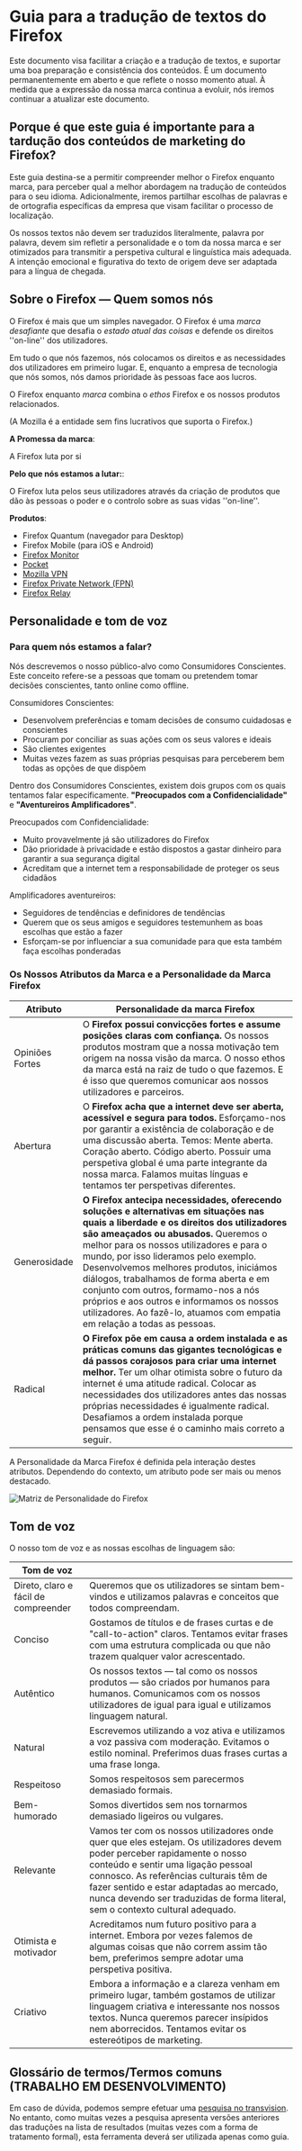 # Guia para a tradução de textos do Firefox

Este documento visa facilitar a criação e a tradução de textos, e suportar uma boa preparação e consistência dos conteúdos. É um documento permanentemente em aberto e que reflete o nosso momento atual. À medida que a expressão da nossa marca continua a evoluir, nós iremos continuar a atualizar este documento.

## Porque é que este guia é importante para a tardução dos conteúdos de marketing do Firefox?

Este guia destina-se a permitir compreender melhor o Firefox enquanto marca, para perceber qual a melhor abordagem na tradução de conteúdos para o seu idioma. Adicionalmente, iremos partilhar escolhas de palavras e de ortografia específicas da empresa que visam facilitar o processo de localização.

Os nossos textos não devem ser traduzidos literalmente, palavra por palavra, devem sim refletir a personalidade e o tom da nossa marca e ser otimizados para transmitir a perspetiva cultural e linguística mais adequada. A intenção emocional e figurativa do texto de origem deve ser adaptada para a língua de chegada.

## Sobre o Firefox — Quem somos nós

O Firefox é mais que um simples navegador. O Firefox é uma *marca desafiante* que desafia o *estado atual das coisas* e defende os direitos ''on-line'' dos utilizadores.

Em tudo o que nós fazemos, nós colocamos os direitos e as necessidades dos utilizadores em primeiro lugar. E, enquanto a empresa de tecnologia que nós somos, nós damos prioridade às pessoas face aos lucros.

O Firefox enquanto *marca* combina o *ethos* Firefox e os nossos produtos relacionados.

(A Mozilla é a entidade sem fins lucrativos que suporta o Firefox.)

**A Promessa da marca**:

A Firefox luta por si

**Pelo que nós estamos a lutar:**:

O Firefox luta pelos seus utilizadores através da criação de produtos que dão às pessoas o poder e o controlo sobre as suas vidas ''on-line''.

**Produtos**:

* Firefox Quantum (navegador para Desktop)
* Firefox Mobile (para iOS e Android)
* [Firefox Monitor](https://monitor.firefox.com/)
* [Pocket](https://play.google.com/store/apps/)
* [Mozilla VPN](https://vpn.mozilla.org/)
* [Firefox Private Network (FPN)](https://fpn.firefox.com/)
* [Firefox Relay](https://relay.firefox.com/)

## Personalidade e tom de voz

### Para quem nós estamos a falar?

Nós descrevemos o nosso público-alvo como Consumidores Conscientes. Este conceito refere-se a pessoas que tomam ou pretendem tomar decisões conscientes, tanto online como offline.

Consumidores Conscientes:

* Desenvolvem preferências e tomam decisões de consumo cuidadosas e conscientes
* Procuram por conciliar as suas ações com os seus valores e ideais
* São clientes exigentes
* Muitas vezes fazem as suas próprias pesquisas para perceberem bem todas as opções de que dispõem

Dentro dos Consumidores Conscientes, existem dois grupos com os quais tentamos falar especificamente. **"Preocupados com a Confidencialidade"** e **"Aventureiros Amplificadores"**.

Preocupados com Confidencialidade:

* Muito provavelmente já são utilizadores do Firefox
* Dão prioridade à privacidade e estão dispostos a gastar dinheiro para garantir a sua segurança digital
* Acreditam que a internet tem a responsabilidade de proteger os seus cidadãos

Amplificadores aventureiros:

* Seguidores de tendências e definidores de tendências
* Querem que os seus amigos e seguidores testemunhem as boas escolhas que estão a fazer
* Esforçam-se por influenciar a sua comunidade para que esta também faça escolhas ponderadas

### Os Nossos Atributos da Marca e a Personalidade da Marca Firefox

|  **Atributo**   |                                                                                                                                                                                                                                               **Personalidade da marca Firefox**                                                                                                                                                                                                                                               |
|-----------------|--------------------------------------------------------------------------------------------------------------------------------------------------------------------------------------------------------------------------------------------------------------------------------------------------------------------------------------------------------------------------------------------------------------------------------------------------------------------------------------------------------------------------------|
| Opiniões Fortes | O **Firefox possui convicções fortes e assume posições claras com confiança.** Os nossos produtos mostram que a nossa motivação tem origem na nossa visão da marca. O nosso ethos da marca está na raiz de tudo o que fazemos. E é isso que queremos comunicar aos nossos utilizadores e parceiros.                                                                                                                                                                                                                            |
| Abertura        | O **Firefox acha que a internet deve ser aberta, acessível e segura para todos.** Esforçamo-nos por garantir a existência de colaboração e de uma discussão aberta. Temos: Mente aberta. Coração aberto. Código aberto. Possuir uma perspetiva global é uma parte integrante da nossa marca. Falamos muitas línguas e tentamos ter perspetivas diferentes.                                                                                                                                                                   |
| Generosidade    | **O Firefox antecipa necessidades, oferecendo soluções e alternativas em situações nas quais a liberdade e os direitos dos utilizadores são ameaçados ou abusados.** Queremos o melhor para os nossos utilizadores e para o mundo, por isso lideramos pelo exemplo. Desenvolvemos melhores produtos, iniciámos diálogos, trabalhamos de forma aberta e em conjunto com outros, formamo-nos a nós próprios e aos outros e informamos os nossos utilizadores. Ao fazê-lo, atuamos com empatia em relação a todas as pessoas. |
| Radical         | **O Firefox põe em causa a ordem instalada e as práticas comuns das gigantes tecnológicas e dá passos corajosos para criar uma internet melhor.** Ter um olhar otimista sobre o futuro da internet é uma atitude radical. Colocar as necessidades dos utilizadores antes das nossas próprias necessidades é igualmente radical. Desafiamos a ordem instalada porque pensamos que esse é o caminho mais correto a seguir.                                                                                                       |

A Personalidade da Marca Firefox é definida pela interação destes atributos. Dependendo do contexto, um atributo pode ser mais ou menos destacado.

![Matriz de Personalidade do Firefox](../images/firefox_marketing/firefox_personality_en.png)

## Tom de voz

O nosso tom de voz e as nossas escolhas de linguagem são:

|              Tom de voz              |                                                                                                                                                                                                                                                                                                                                        |
|--------------------------------------|----------------------------------------------------------------------------------------------------------------------------------------------------------------------------------------------------------------------------------------------------------------------------------------------------------------------------------------|
| Direto, claro e fácil de compreender | Queremos que os utilizadores se sintam bem-vindos e utilizamos palavras e conceitos que todos compreendam.                                                                                                                                                                                                                           |
| Conciso                              | Gostamos de títulos e de frases curtas e de "call-to-action" claros.  Tentamos evitar frases com uma estrutura complicada ou que não trazem qualquer valor acrescentado.                                                                                                                                                           |
| Autêntico                            | Os nossos textos — tal como os nossos produtos — são criados por humanos para humanos. Comunicamos com os nossos utilizadores de igual para igual e utilizamos linguagem natural.                                                                                                                                                      |
| Natural                              | Escrevemos utilizando a voz ativa e utilizamos a voz passiva com moderação. Evitamos o estilo nominal. Preferimos duas frases curtas a uma frase longa.                                                                                                                                                                                |
| Respeitoso                           | Somos respeitosos sem parecermos demasiado formais.                                                                                                                                                                                                                                                                                    |
| Bem-humorado                       | Somos divertidos sem nos tornarmos demasiado ligeiros ou vulgares.                                                                                                                                                                                                                                                                     |
| Relevante                            | Vamos ter com os nossos utilizadores onde quer que eles estejam. Os utilizadores devem poder perceber rapidamente o nosso conteúdo e sentir uma ligação pessoal connosco. As referências culturais têm de fazer sentido e estar adaptadas ao mercado, nunca devendo ser traduzidas de forma literal, sem o contexto cultural adequado. |
| Otimista e motivador                 | Acreditamos num futuro positivo para a internet. Embora por vezes falemos de algumas coisas que não correm assim tão bem, preferimos sempre adotar uma perspetiva positiva.                                                                                                                                                            |
| Criativo                             | Embora a informação e a clareza venham em primeiro lugar, também gostamos de utilizar linguagem criativa e interessante nos nossos textos. Nunca queremos parecer insípidos nem aborrecidos. Tentamos evitar os estereótipos de marketing.                                                                                             |

## Glossário de termos/Termos comuns (TRABALHO EM DESENVOLVIMENTO)

Em caso de dúvida, podemos sempre efetuar uma [pesquisa no transvision](https://transvision.mozfr.org/). No entanto, como muitas vezes a pesquisa apresenta versões anteriores das traduções na lista de resultados (muitas vezes com a forma de tratamento formal), esta ferramenta deverá ser utilizada apenas como guia.
